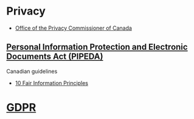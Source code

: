 # Privacy

- [Office of the Privacy Commissioner of Canada](https://www.priv.gc.ca/en/)


## [Personal Information Protection and Electronic Documents Act (PIPEDA)](https://www.priv.gc.ca/en/privacy-topics/privacy-laws-in-canada/the-personal-information-protection-and-electronic-documents-act-pipeda/)

Canadian guidelines

- [10 Fair Information Principles](https://www.priv.gc.ca/en/privacy-topics/privacy-laws-in-canada/the-personal-information-protection-and-electronic-documents-act-pipeda/p_principle/)


# [GDPR](https://gdpr.eu/)